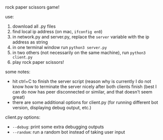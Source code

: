 rock paper scissors game!

use:
1) download all .py files
2) find local ip address (on mac, `ifconfig en0`) 
3) in network.py and server.py, replace the `server` variable with the ip address as string
4) in one terminal window run `python3 server.py`
5) in two others (not necessarily on the same machine), run `python3 client.py`
6) play rock paper scissors!

some notes:

- hit ctrl+C to finish the server script (reason why is currently I do not know how to terminate the server nicely 
after both clients finish (best I can do now has peer disconnected or similar, and that doesn't seem great)
- there are some additional options for client.py (for running different bot version, displaying debug output, etc.)

client.py options:

- `--debug`: print some extra debugging outputs
- `--random`: run a random bot instead of taking user input